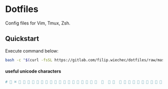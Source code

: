 # Dotfiles
Config files for Vim, Tmux, Zsh.

## Quickstart
Execute command below:
```bash
bash -c "$(curl -fsSL https://gitlab.com/filip.wiechec/dotfiles/raw/master/setup.sh)"
```



#### useful unicode characters
```bash
# ➤ ⌘ ⮡ ⮠ ⤽ ￩ ￫ 𝌡 ✗ 🗴 ✓ ✔                                               直  睊                                        ﰲ                                                                    ﲰ  ﲱ  ﲲ  ﬙                            力  曆  歷  轢  年  憐  戀  撚  % 
```
